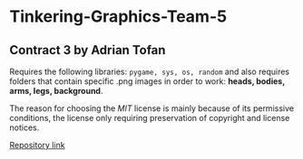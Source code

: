 # Tinkering-Graphics-Team-5


## Contract 3 by Adrian Tofan
Requires the following libraries: ``` pygame, sys, os, random ```
and also requires folders that contain specific .png images in order to work: **heads, bodies, arms, legs, background**.

The reason for choosing the *MIT* license is mainly because of its permissive conditions, the license only requiring preservation
of copyright and license notices.

[Repository link](https://github.com/PyroDevilBoi/Tinkering-Graphics-Team-5/)

